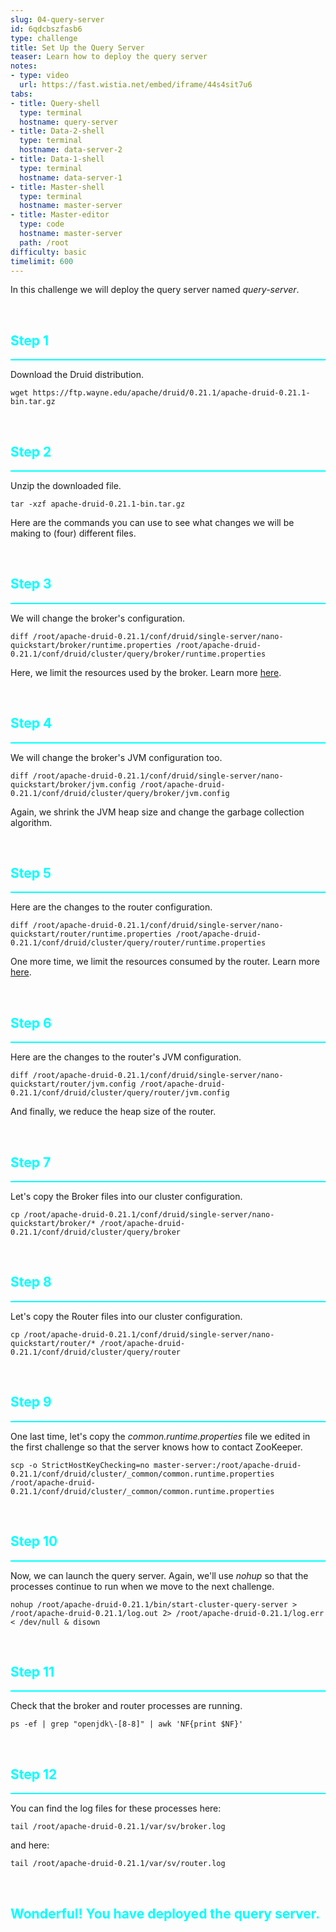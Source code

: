 ```yaml
---
slug: 04-query-server
id: 6qdcbszfasb6
type: challenge
title: Set Up the Query Server
teaser: Learn how to deploy the query server
notes:
- type: video
  url: https://fast.wistia.net/embed/iframe/44s4sit7u6
tabs:
- title: Query-shell
  type: terminal
  hostname: query-server
- title: Data-2-shell
  type: terminal
  hostname: data-server-2
- title: Data-1-shell
  type: terminal
  hostname: data-server-1
- title: Master-shell
  type: terminal
  hostname: master-server
- title: Master-editor
  type: code
  hostname: master-server
  path: /root
difficulty: basic
timelimit: 600
---
```

In this challenge we will deploy the query server named _query-server_.


<br>
<h2 style="color:cyan">Step 1</h2><hr style="color:cyan;background-color:cyan;height:2px">

Download the Druid distribution.

```
wget https://ftp.wayne.edu/apache/druid/0.21.1/apache-druid-0.21.1-bin.tar.gz
```

<br>
<h2 style="color:cyan">Step 2</h2><hr style="color:cyan;background-color:cyan;height:2px">

Unzip the downloaded file.

```
tar -xzf apache-druid-0.21.1-bin.tar.gz
```

Here are the commands you can use to see what changes we will be making to (four) different files.

<br>
<h2 style="color:cyan">Step 3</h2><hr style="color:cyan;background-color:cyan;height:2px">

We will change the broker's configuration.

```
diff /root/apache-druid-0.21.1/conf/druid/single-server/nano-quickstart/broker/runtime.properties /root/apache-druid-0.21.1/conf/druid/cluster/query/broker/runtime.properties
```

Here, we limit the resources used by the broker.
Learn more [here](https://druid.apache.org/docs/latest/configuration/index.html#broker).

<br>
<h2 style="color:cyan">Step 4</h2><hr style="color:cyan;background-color:cyan;height:2px">

We will change the broker's JVM configuration too.

```
diff /root/apache-druid-0.21.1/conf/druid/single-server/nano-quickstart/broker/jvm.config /root/apache-druid-0.21.1/conf/druid/cluster/query/broker/jvm.config
```

Again, we shrink the JVM heap size and change the garbage collection algorithm.

<br>
<h2 style="color:cyan">Step 5</h2><hr style="color:cyan;background-color:cyan;height:2px">

Here are the changes to the router configuration.

```
diff /root/apache-druid-0.21.1/conf/druid/single-server/nano-quickstart/router/runtime.properties /root/apache-druid-0.21.1/conf/druid/cluster/query/router/runtime.properties
```

One more time, we limit the resources consumed by the router.
Learn more [here](https://druid.apache.org/docs/latest/configuration/index.html#router).

<br>
<h2 style="color:cyan">Step 6</h2><hr style="color:cyan;background-color:cyan;height:2px">

Here are the changes to the router's JVM configuration.

```
diff /root/apache-druid-0.21.1/conf/druid/single-server/nano-quickstart/router/jvm.config /root/apache-druid-0.21.1/conf/druid/cluster/query/router/jvm.config
```

And finally, we reduce the heap size of the router.

<br>
<h2 style="color:cyan">Step 7</h2><hr style="color:cyan;background-color:cyan;height:2px">

Let's copy the Broker files into our cluster configuration.

```
cp /root/apache-druid-0.21.1/conf/druid/single-server/nano-quickstart/broker/* /root/apache-druid-0.21.1/conf/druid/cluster/query/broker
```

<br>
<h2 style="color:cyan">Step 8</h2><hr style="color:cyan;background-color:cyan;height:2px">

Let's copy the Router files into our cluster configuration.

```
cp /root/apache-druid-0.21.1/conf/druid/single-server/nano-quickstart/router/* /root/apache-druid-0.21.1/conf/druid/cluster/query/router
```

<br>
<h2 style="color:cyan">Step 9</h2><hr style="color:cyan;background-color:cyan;height:2px">

One last time, let's copy the _common.runtime.properties_ file we edited in the first challenge so that the server knows how to contact ZooKeeper.

```
scp -o StrictHostKeyChecking=no master-server:/root/apache-druid-0.21.1/conf/druid/cluster/_common/common.runtime.properties /root/apache-druid-0.21.1/conf/druid/cluster/_common/common.runtime.properties
```

<br>
<h2 style="color:cyan">Step 10</h2><hr style="color:cyan;background-color:cyan;height:2px">

Now, we can launch the query server.
Again, we'll use _nohup_ so that the processes continue to run when we move to the next challenge.

```
nohup /root/apache-druid-0.21.1/bin/start-cluster-query-server > /root/apache-druid-0.21.1/log.out 2> /root/apache-druid-0.21.1/log.err < /dev/null & disown
```

<br>
<h2 style="color:cyan">Step 11</h2><hr style="color:cyan;background-color:cyan;height:2px">

Check that the broker and router processes are running.

```
ps -ef | grep "openjdk\-[8-8]" | awk 'NF{print $NF}'
```

<br>
<h2 style="color:cyan">Step 12</h2><hr style="color:cyan;background-color:cyan;height:2px">

You can find the log files for these processes here:

```
tail /root/apache-druid-0.21.1/var/sv/broker.log
```

and here:

```
tail /root/apache-druid-0.21.1/var/sv/router.log
```
<br>
<h2 style="color:cyan">Wonderful! You have deployed the query server.</h2>
